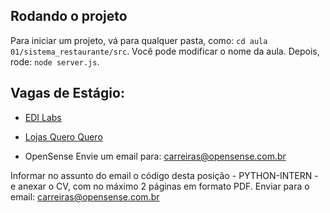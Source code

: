 ## Rodando o projeto
Para iniciar um projeto, vá para qualquer pasta, como: `cd aula 01/sistema_restaurante/src`.
Você pode modificar o nome da aula.
Depois, rode: `node server.js`.

## Vagas de Estágio:

- [EDI Labs](https://www.vagas.com.br/vagas/v2702027/estagio-em-tecnologia-da-informacao-analise-de-sistemas-eng-de-dados-ia-ciencia-da-computacao-edi-labs)

- [Lojas Quero Quero](https://queroqueroprogramas.pandape.infojobs.com.br/Detail?id=1761393)

- OpenSense
Envie um email para: carreiras@opensense.com.br

Informar no assunto do email o código desta posição - PYTHON-INTERN - e anexar o CV, com no máximo 2 páginas em formato PDF.
Enviar para o email: carreiras@opensense.com.br
